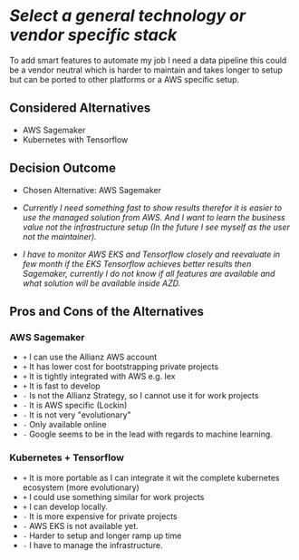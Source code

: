 # _Select a general technology or vendor specific stack_

To add smart features to automate my job I need a data pipeline this could be a vendor neutral which is harder to maintain and takes longer to setup but can be ported to other platforms or a AWS specific setup.

## Considered Alternatives

* AWS Sagemaker
* Kubernetes with Tensorflow

## Decision Outcome

* Chosen Alternative: AWS Sagemaker

* _Currently I need something fast to show results therefor it is easier to use the managed solution from AWS. And I want to learn the business value not the infrastructure setup (In the future I see myself as the user not the maintainer)._

* _I have to monitor AWS EKS and Tensorflow closely and reevaluate in few month if the EKS Tensorflow achieves better results then Sagemaker, currently I do not know if all features are available and what solution will be available inside AZD._

## Pros and Cons of the Alternatives

### AWS Sagemaker

* `+` I can use the Allianz AWS account
* `+` It has lower cost for bootstrapping private projects
* `+` It is tightly integrated with AWS e.g. lex
* `+` It is fast to develop
* `-` Is not the Allianz Strategy, so I cannot use it for work projects
* `-` It is AWS specific \(Lockin\)
* `-` It is not very "evolutionary"
* `-` Only available online
* `-` Google seems to be in the lead with regards to machine learning. 

### Kubernetes + Tensorflow

* `+` It is more portable as I can integrate it wit the complete kubernetes ecosystem (more evolutionary)
* `+` I could use something similar for work projects
* `+` I can develop locally.  
* `-` It is more expensive for private projects
* `-` AWS EKS is not available yet.
* `-` Harder to setup and longer ramp up time
* `-` I have to manage the infrastructure.



